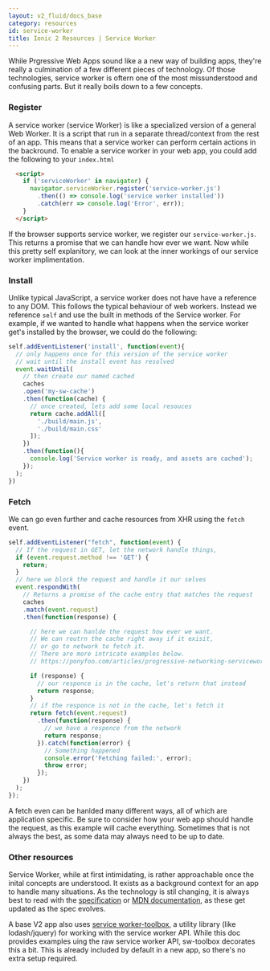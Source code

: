 ```yaml
---
layout: v2_fluid/docs_base
category: resources
id: service-worker
title: Ionic 2 Resources | Service Worker
---
```


While Prgressive Web Apps sound like a a new way of building apps, they're really a culmination of a few different pieces of technology. Of those technologies, service worker is oftern one of the most missunderstood and confusing parts. But it really boils down to a few concepts.


### Register

A service worker (service Worker) is like a specialized version of a general Web Worker. It is a script that run in a separate thread/context from the rest of an app. This means that a service worker can perform certain actions in the backround. To enable a service worker in your web app, you could add the following to your `index.html`

```html
  <script>
    if ('serviceWorker' in navigator) {
      navigator.serviceWorker.register('service-worker.js')
        .then(() => console.log('service worker installed'))
        .catch(err => console.log('Error', err));
    }
  </script>
```

If the browser supports service worker, we register our `service-worker.js`. This returns a promise that we can handle how ever we want.
Now while this pretty self explanitory, we can look at the inner workings of our service worker implimentation.


### Install

Unlike typical JavaScript, a service worker does not have have a reference to any DOM. This follows the typical behaviour of web workers. Instead we reference `self` and use the built in methods of the Service worker. For example, if we wanted to handle what happens when the service worker get's installed by the browser, we could do the following:

```javascript
self.addEventListener('install', function(event){
  // only happens once for this version of the service worker
  // wait until the install event has resolved
  event.waitUntil(
    // then create our named cached
    caches
    .open('my-sw-cache')
    .then(function(cache) {
      // once created, lets add some local resouces
      return cache.addAll([
        './build/main.js',
        './build/main.css'
      ]);
    })
    .then(function(){
      console.log('Service worker is ready, and assets are cached');
    });
  );
})
```

### Fetch
We can go even further and cache resources from XHR using the `fetch` event.

```javascript
self.addEventListener("fetch", function(event) {
  // If the request in GET, let the network handle things,
  if (event.request.method !== 'GET') {
    return;
  }
  // here we block the request and handle it our selves
  event.respondWith(
    // Returns a promise of the cache entry that matches the request
    caches
    .match(event.request)
    .then(function(response) {

      // here we can hanlde the request how ever we want.
      // We can reutrn the cache right away if it exisit,
      // or go to network to fetch it.
      // There are more intricate examples below.
      // https://ponyfoo.com/articles/progressive-networking-serviceworker

      if (response) {
        // our responce is in the cache, let's return that instead
        return response;
      }
      // if the responce is not in the cache, let's fetch it
      return fetch(event.request)
        .then(function(response) {
          // we have a responce from the network
          return response;
        }).catch(function(error) {
          // Something happened
          console.error('Fetching failed:', error);
          throw error;
        });
    })
  );
});
```

A fetch even can be hanlded many different ways, all of which are application specific.
Be sure to consider how your web app should handle the request, as this example will cache everything.
Sometimes that is not always the best, as some data may always need to be up to date.

### Other resources
Service Worker, while at first intimidating, is rather approachable once the inital concepts are understood.
It exists as a background context for an app to handle many situations.
As the technology is stil changing, it is always best to read with the [specification](https://www.w3.org/TR/service-workers/) or [MDN documentation](https://developer.mozilla.org/en-US/docs/Web/API/Service_Worker_API), as these get updated as the spec evolves.

A base V2 app also uses [service worker-toolbox](https://github.com/GoogleChrome/sw-toolbox), a utility library (like lodash/jquery) for working with the service worker API. While this doc provides examples uing the raw service worker API, sw-toolbox decorates this a bit. This is already included by default in a new app, so there's no extra setup required.
